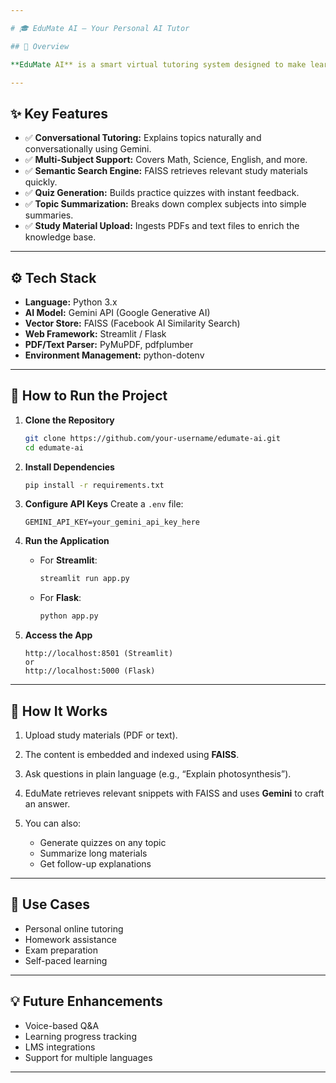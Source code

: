 ```yaml
---

# 🎓 EduMate AI – Your Personal AI Tutor

## 📌 Overview

**EduMate AI** is a smart virtual tutoring system designed to make learning interactive and accessible for everyone. Using **Gemini API** (Google’s Generative AI) and Python, EduMate explains concepts, answers questions, generates quizzes, and summarizes study material in real time. The system leverages **FAISS** for fast semantic search to find the most relevant content from your uploaded resources.

---
```


## ✨ Key Features

* ✅ **Conversational Tutoring:** Explains topics naturally and conversationally using Gemini.
* ✅ **Multi-Subject Support:** Covers Math, Science, English, and more.
* ✅ **Semantic Search Engine:** FAISS retrieves relevant study materials quickly.
* ✅ **Quiz Generation:** Builds practice quizzes with instant feedback.
* ✅ **Topic Summarization:** Breaks down complex subjects into simple summaries.
* ✅ **Study Material Upload:** Ingests PDFs and text files to enrich the knowledge base.

---

## ⚙️ Tech Stack

* **Language:** Python 3.x
* **AI Model:** Gemini API (Google Generative AI)
* **Vector Store:** FAISS (Facebook AI Similarity Search)
* **Web Framework:** Streamlit / Flask
* **PDF/Text Parser:** PyMuPDF, pdfplumber
* **Environment Management:** python-dotenv

---

## 🚀 How to Run the Project

1. **Clone the Repository**

   ```bash
   git clone https://github.com/your-username/edumate-ai.git
   cd edumate-ai
   ```

2. **Install Dependencies**

   ```bash
   pip install -r requirements.txt
   ```

3. **Configure API Keys**
   Create a `.env` file:

   ```
   GEMINI_API_KEY=your_gemini_api_key_here
   ```

4. **Run the Application**

   * For **Streamlit**:

     ```bash
     streamlit run app.py
     ```
   * For **Flask**:

     ```bash
     python app.py
     ```

5. **Access the App**

   ```
   http://localhost:8501 (Streamlit)
   or
   http://localhost:5000 (Flask)
   ```

---

## 📝 How It Works

1. Upload study materials (PDF or text).
2. The content is embedded and indexed using **FAISS**.
3. Ask questions in plain language (e.g., “Explain photosynthesis”).
4. EduMate retrieves relevant snippets with FAISS and uses **Gemini** to craft an answer.
5. You can also:

   * Generate quizzes on any topic
   * Summarize long materials
   * Get follow-up explanations

---

## 🎯 Use Cases

* Personal online tutoring
* Homework assistance
* Exam preparation
* Self-paced learning

---

## 💡 Future Enhancements

* Voice-based Q\&A
* Learning progress tracking
* LMS integrations
* Support for multiple languages

---


